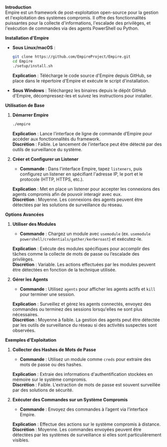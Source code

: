 **Introduction**\
Empire est un framework de post-exploitation open-source pour la gestion et l'exploitation des systèmes compromis. Il offre des fonctionnalités puissantes pour la collecte d'informations, l'escalade des privilèges, et l'exécution de commandes via des agents PowerShell ou Python.

**Installation d'Empire**

*   **Sous Linux/macOS** :

    ```bash
    git clone https://github.com/EmpireProject/Empire.git
    cd Empire
    ./setup/install.sh
    ```

    **Explication** : Télécharge le code source d'Empire depuis GitHub, se place dans le répertoire d'Empire et exécute le script d'installation.
* **Sous Windows** : Téléchargez les binaires depuis le dépôt GitHub d'Empire, décompressez-les et suivez les instructions pour installer.

**Utilisation de Base**

1.  **Démarrer Empire**

    ```bash
    ./empire
    ```

    **Explication** : Lance l’interface de ligne de commande d’Empire pour accéder aux fonctionnalités du framework.\
    **Discrétion** : Faible. Le lancement de l'interface peut être détecté par des outils de surveillance du système.
2.  **Créer et Configurer un Listener**

    * **Commande** : Dans l'interface Empire, tapez `listeners`, puis configurez un listener en spécifiant l'adresse IP, le port et le protocole (HTTP, HTTPS, etc.).

    **Explication** : Met en place un listener pour accepter les connexions des agents compromis afin de pouvoir interagir avec eux.\
    **Discrétion** : Moyenne. Les connexions des agents peuvent être détectées par les solutions de surveillance du réseau.

**Options Avancées**

1.  **Utiliser des Modules**

    * **Commande** : Chargez un module avec `usemodule` (ex. `usemodule powershell/credentials/gather/kerberoast`) et exécutez-le.

    **Explication** : Exécute des modules spécifiques pour accomplir des tâches comme la collecte de mots de passe ou l’escalade des privilèges.\
    **Discrétion** : Variable. Les actions effectuées par les modules peuvent être détectées en fonction de la technique utilisée.
2.  **Gérer les Agents**

    * **Commande** : Utilisez `agents` pour afficher les agents actifs et `kill` pour terminer une session.

    **Explication** : Surveillez et gérez les agents connectés, envoyez des commandes ou terminez des sessions lorsqu'elles ne sont plus nécessaires.\
    **Discrétion** : Moyenne à faible. La gestion des agents peut être détectée par les outils de surveillance du réseau si des activités suspectes sont observées.

**Exemples d'Exploitation**

1.  **Collecter des Hashes de Mots de Passe**

    * **Commande** : Utilisez un module comme `creds` pour extraire des mots de passe ou des hashes.

    **Explication** : Extraie des informations d'authentification stockées en mémoire sur le système compromis.\
    **Discrétion** : Faible. L'extraction de mots de passe est souvent surveillée par des solutions de sécurité.
2.  **Exécuter des Commandes sur un Système Compromis**

    * **Commande** : Envoyez des commandes à l’agent via l’interface Empire.

    **Explication** : Effectue des actions sur le système compromis à distance.\
    **Discrétion** : Moyenne. Les commandes envoyées peuvent être détectées par les systèmes de surveillance si elles sont particulièrement visibles.
